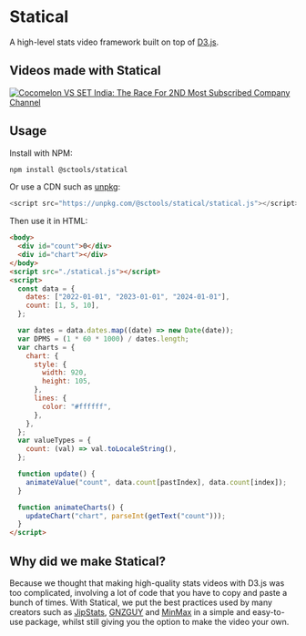 # Statical

A high-level stats video framework built on top of [D3.js](https://d3js.org).

## Videos made with Statical

[![Cocomelon VS SET India: The Race For 2ND Most Subscribed Company Channel](https://github.com/user-attachments/assets/fe3fb175-d907-4849-9c30-d0b08262b43a)](https://www.youtube.com/watch?v=Y3zxw7INPc8)

## Usage

Install with NPM:

```bash
npm install @sctools/statical
```

Or use a CDN such as [unpkg](https://unpkg.com):

```js
<script src="https://unpkg.com/@sctools/statical/statical.js"></script>
```

Then use it in HTML:

```html
<body>
  <div id="count">0</div>
  <div id="chart"></div>
</body>
<script src="./statical.js"></script>
<script>
  const data = {
    dates: ["2022-01-01", "2023-01-01", "2024-01-01"],
    count: [1, 5, 10],
  };

  var dates = data.dates.map((date) => new Date(date));
  var DPMS = (1 * 60 * 1000) / dates.length;
  var charts = {
    chart: {
      style: {
        width: 920,
        height: 105,
      },
      lines: {
        color: "#ffffff",
      },
    },
  };
  var valueTypes = {
    count: (val) => val.toLocaleString(),
  };

  function update() {
    animateValue("count", data.count[pastIndex], data.count[index]);
  }

  function animateCharts() {
    updateChart("chart", parseInt(getText("count")));
  }
</script>
```

## Why did we make Statical?

Because we thought that making high-quality stats videos with D3.js was too complicated, involving a lot of code that you have to copy and paste a bunch of times. With Statical, we put the best practices used by many creators such as [JipStats](https://youtube.com/@JipStats), [GNZGUY](https://youtube.com/@GNZGUY) and [MinMax](https://youtube.com/@MinMaxStats) in a simple and easy-to-use package, whilst still giving you the option to make the video your own.
